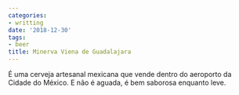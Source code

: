 ```yaml
---
categories:
- writting
date: '2018-12-30'
tags:
- beer
title: Minerva Viena de Guadalajara
---
```


É uma cerveja artesanal mexicana que vende dentro do aeroporto da Cidade do México. E não é aguada, é bem saborosa enquanto leve.